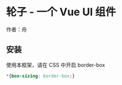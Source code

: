 # 轮子 - 一个 Vue UI 组件

作者：舟


## 安装

使用本框架，请在 CSS 中开启 border-box
```css
*{box-sizing: border-box;}
```
